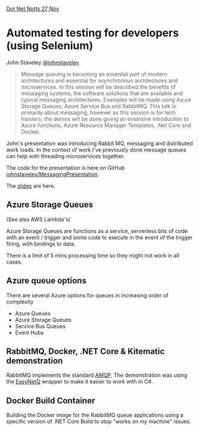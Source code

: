 [Dot Net Notts 27 Nov](https://www.meetup.com/dotnetnotts/events/242325991/)

# Automated testing for developers (using Selenium)

John Staveley [@johnstaveley](https://twitter.com/johnstaveley)

> Message queuing is becoming an essential part of modern architectures and essential for asynchronous architectures and microservices. In this session will be described the benefits of messaging systems, the software solutions that are available and typical messaging architectures. Examples will be made using Azure Storage Queues, Azure Service Bus and RabbitMQ. This talk is primarily about messaging, however as this session is for tech hipsters, the demos will be done giving an extensive introduction to Azure functions, Azure Resource Manager Templates, .Net Core and Docker.

John's presentation was introducing Rabbit MQ, messaging and distributed work loads. In the context of work I've previously done message queues can help with threading microservices together.

The code for the presentation is here on GitHub [johnstaveley/MessagingPresentation](https://github.com/johnstaveley/MessagingPresentation).

The [slides](https://www.slideshare.net/johnstaveley/messaging-rabbitmq-azure-service-bus-docker-and-azure-functions) are here.

## Azure Storage Queues

(See also AWS Lambda's)

Azure Storage Queues are functions as a service, serverless bits of code with an event / trigger and some code to execute in the event of the trigger firing, with bindings to data.

There is a limit of 5 mins processing time so they might not work in all cases.

## Azure queue options

There are several Azure options for queues in increasing order of complexity

* Azure Queues
* Azure Storage Queues
* Service Bus Queues
* Event Hubs

## RabbitMQ, Docker, .NET Core & Kitematic demonstration

RabbitMQ implements the standard [AMQP](https://www.amqp.org/). The demonstration was using the [EasyNetQ](http://easynetq.com/) wrapper to make it easier to work with in C#.

## Docker Build Container

Building the Docker image for the RabbitMQ queue applications using a specific version of .NET Core Build to stop "works on my machine" issues.

